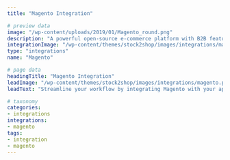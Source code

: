 ```yaml
---
title: "Magento Integration"

# preview data
image: "/wp-content/uploads/2019/01/Magento_round.png"
description: "A powerful open-source e-commerce platform with B2B features scaled for complex data."
integrationImage: "/wp-content/themes/stock2shop/images/integrations/magento.png"
type: "integrations"
name: "Magento"

# page data
headingTitle: "Magento Integration"
leadImage: "/wp-content/themes/stock2shop/images/integrations/magento.png"
leadText: "Streamline your workflow by integrating Magento with your applications."

# taxonomy
categories:
- integrations
integrations:
- magento
tags:
- integration
- magento
---
```


